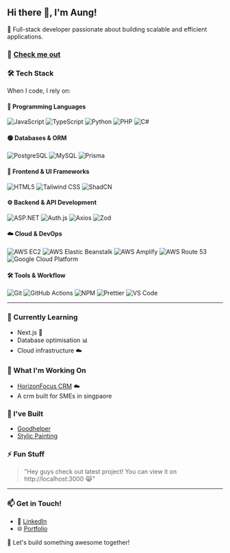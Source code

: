## Hi there 👋, I'm Aung!

🚀 Full-stack developer passionate about building scalable and efficient applications.

### 🌱 [Check me out](https://swanhtataung.com)

### 🛠 Tech Stack

When I code, I rely on:

#### **📌 Programming Languages**  
![JavaScript](https://img.shields.io/badge/-JavaScript-F7DF1C?style=flat-square&logo=javascript&logoColor=black)  ![TypeScript](https://img.shields.io/badge/-TypeScript-007ACC?style=flat-square&logo=typescript&logoColor=white)  ![Python](https://img.shields.io/badge/-Python-3776AB?style=flat-square&logo=python&logoColor=white)  ![PHP](https://img.shields.io/badge/-PHP-777BB4?style=flat-square&logo=php&logoColor=white)  ![C#](https://img.shields.io/badge/-C%23-239120?style=flat-square&logo=c-sharp&logoColor=white)  

#### **🟢 Databases & ORM**  
![PostgreSQL](https://img.shields.io/badge/-PostgreSQL-4169E1?style=flat-square&logo=postgresql&logoColor=white)  ![MySQL](https://img.shields.io/badge/-MySQL-4479A1?style=flat-square&logo=mysql&logoColor=white)  ![Prisma](https://img.shields.io/badge/-Prisma-2D3748?style=flat-square&logo=prisma&logoColor=white)  

#### **🎨 Frontend & UI Frameworks**  
![HTML5](https://img.shields.io/badge/-HTML5-E34F26?style=flat-square&logo=html5&logoColor=white)  ![Tailwind CSS](https://img.shields.io/badge/-Tailwind%20CSS-38B2AC?style=flat-square&logo=tailwind-css&logoColor=white)  ![ShadCN](https://img.shields.io/badge/-ShadCN-000000?style=flat-square&logo=shadcn&logoColor=white)  

#### **⚙️ Backend & API Development**  
![ASP.NET](https://img.shields.io/badge/-ASP.NET-5C2D91?style=flat-square&logo=dotnet&logoColor=white)  ![Auth.js](https://img.shields.io/badge/-Auth.js-4B8BBE?style=flat-square&logo=auth0&logoColor=white)  ![Axios](https://img.shields.io/badge/-Axios-5A29E4?style=flat-square&logo=axios&logoColor=white)  ![Zod](https://img.shields.io/badge/-Zod-FF4154?style=flat-square&logo=typescript&logoColor=white)  

#### **☁️ Cloud & DevOps**  
![AWS EC2](https://img.shields.io/badge/-AWS%20EC2-F89820?style=flat-square&logo=amazon-aws&logoColor=white)  ![AWS Elastic Beanstalk](https://img.shields.io/badge/-AWS%20Elastic%20Beanstalk-FF9900?style=flat-square&logo=amazon-aws&logoColor=white)  ![AWS Amplify](https://img.shields.io/badge/-AWS%20Amplify-FF9900?style=flat-square&logo=aws-amplify&logoColor=white)  ![AWS Route 53](https://img.shields.io/badge/-AWS%20Route%2053-232F3E?style=flat-square&logo=amazon-aws&logoColor=white)  ![Google Cloud Platform](https://img.shields.io/badge/-Google_Cloud_Platform-1a73e8?style=flat-square&logo=google-cloud&logoColor=white)  

#### **🛠 Tools & Workflow**  
![Git](https://img.shields.io/badge/-Git-F05032?style=flat-square&logo=git&logoColor=white)  ![GitHub Actions](https://img.shields.io/badge/-Github_Actions-2088FF?style=flat-square&logo=github-actions&logoColor=white)  ![NPM](https://img.shields.io/badge/-NPM-CB3837?style=flat-square&logo=npm&logoColor=white)  ![Prettier](https://img.shields.io/badge/-Prettier-F7B93E?style=flat-square&logo=prettier&logoColor=white)  ![VS Code](https://img.shields.io/badge/-VS%20Code-007ACC?style=flat-square&logo=visual-studio-code&logoColor=white)  

---

### 🌱 Currently Learning
- Next.js 🚀  
- Database optimisation 📊  
- Cloud infrastructure ☁️  

### 🔭 What I'm Working On
- [HorizonFocus CRM](https://horizonfocus.cloud) ☁️
- A crm built for SMEs in singpaore

### 🏡 I've Built
- [Goodhelper](https://goodhelper.com.sg)
- [Stylic Painting](https://stylicpainting.sg)

### ⚡ Fun Stuff
> "Hey guys check out latest project! You can view it on http://localhost:3000 😹"

---

### 📫 Get in Touch!
- 💼 [LinkedIn](https://www.linkedin.com/in/aung-swan-htat-bb425a1a9/)  
- 🌐 [Portfolio](https://swanhtataung.com)  

🚀 Let's build something awesome together!  
